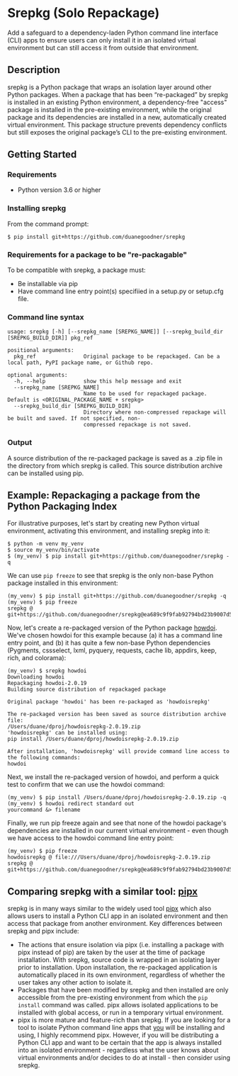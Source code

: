 # Srepkg (Solo Repackage)

Add a safeguard to a dependency-laden Python command line  interface (CLI) apps to ensure users can only install it in an isolated virtual environment but can still access it from outside that environment.



## Description

srepkg is a Python package that wraps an isolation layer around other Python packages. When a package that has been “re-packaged” by srepkg is installed in an existing Python environment, a dependency-free "access" package is installed in the pre-existing environment, while the original package and its dependencies are installed in a new, automatically created virtual environment. This package structure prevents dependency conflicts but still exposes the original package’s CLI to the pre-existing environment.

## Getting Started

### Requirements

- Python version 3.6 or higher

### Installing srepkg

From the command prompt:

```
$ pip install git+https://github.com/duanegoodner/srepkg
```

### Requirements for a package to be "re-packagable"
To be compatible with srepkg, a package must:
- Be installable via pip
- Have command line entry point(s) specifiied in a setup.py or setup.cfg file.

### Command line syntax

```
usage: srepkg [-h] [--srepkg_name [SREPKG_NAME]] [--srepkg_build_dir [SREPKG_BUILD_DIR]] pkg_ref

positional arguments:
  pkg_ref               Original package to be repackaged. Can be a local path, PyPI package name, or Github repo.

optional arguments:
  -h, --help            show this help message and exit
  --srepkg_name [SREPKG_NAME]
                        Name to be used for repackaged package. Default is <ORIGINAL_PACKAGE_NAME + srepkg>
  --srepkg_build_dir [SREPKG_BUILD_DIR]
                        Directory where non-compressed repackage will be built and saved. If not specified, non-
                        compressed repackage is not saved.
```

### Output

A source distribution of the re-packaged package is saved as a .zip file in the directory from which srepkg is called. This source distribution archive can be installed using pip.



## Example: Repackaging a package from the Python Packaging Index

For illustrative purposes, let's start by creating new Python virtual environment, activating this environment, and installing srepkg into it:

```
$ python -m venv my_venv
$ source my_venv/bin/activate
$ (my_venv) $ pip install git+https://github.com/duanegoodner/srepkg -q
```

We can use `pip freeze`  to see that srepkg is the only non-base Python package installed in this environment:

```
(my_venv) $ pip install git+https://github.com/duanegoodner/srepkg -q
(my_venv) $ pip freeze
srepkg @ git+https://github.com/duanegoodner/srepkg@ea689c9f9fab92794bd23b9007d5a121f8d0bbf1
```

Now, let's create a re-packaged version of the Python package [howdoi](https://pypi.org/project/howdoi/). We've chosen howdoi for this example because (a) it has a command line entry point, and (b) it has quite a few non-base Python dependencies (Pygments, cssselect, lxml, pyquery, requests, cache lib, appdirs, keep, rich, and colorama):

```
(my_venv) $ srepkg howdoi
Downloading howdoi
Repackaging howdoi-2.0.19
Building source distribution of repackaged package

Original package 'howdoi' has been re-packaged as 'howdoisrepkg'

The re-packaged version has been saved as source distribution archive file:
/Users/duane/dproj/howdoisrepkg-2.0.19.zip
'howdoisrepkg' can be installed using:
pip install /Users/duane/dproj/howdoisrepkg-2.0.19.zip

After installation, 'howdoisrepkg' will provide command line access to the following commands:
howdoi
```

Next, we install the re-packaged version of howdoi, and perform a quick test to confirm that we can use the howdoi command:

```
(my_venv) $ pip install /Users/duane/dproj/howdoisrepkg-2.0.19.zip -q
(my_venv) $ howdoi redirect standard out
yourcommand &> filename
```

Finally, we run pip freeze again and see that none of the howdoi package's dependencies are installed in our current virtual environment - even though we have access to the howdoi command line entry point:

```
(my_venv) $ pip freeze
howdoisrepkg @ file:///Users/duane/dproj/howdoisrepkg-2.0.19.zip
srepkg @ git+https://github.com/duanegoodner/srepkg@ea689c9f9fab92794bd23b9007d5a121f8d0bbf1
```



## Comparing srepkg with a similar tool: [pipx](https://github.com/pypa/pipx)

srepkg is in many ways similar to the widely used tool [pipx](https://github.com/pypa/pipx) which also allows users to install a Python CLI app in an isolated environment and then access that package from another environment. Key differences between srepkg and pipx include:

* The actions that ensure isolation via pipx (i.e. installing a package with pipx instead of pip) are taken by the user at the time of package installation. With srepkg, source code is wrapped in an isolating layer prior to installation. Upon installation, the re-packaged application is automatically placed in its own environment, regardless of whether the user takes any other action to isolate it.
* Packages that have been modified by srepkg and then installed are only accessible from the pre-existing environment from which the `pip install` command was called. pipx allows isolated applications to be installed with global access, or run in a temporary virtual environment. 
* pipx is more mature and feature-rich than srepkg. If you are looking for a tool to isolate Python command line apps that <u>you</u> will be installing and using, I highly recommend pipx. However, if you will be distributing a Python CLI app and want to be certain that the app is always installed into an isolated environment - regardless what the user knows about virtual environments and/or decides to do at install - then consider using srepkg.



